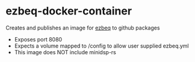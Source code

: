 # ezbeq-docker-container

Creates and publishes an image for [ezbeq](https://github.com/3ll3d00d/ezbeq) to github packages

* Exposes port 8080 
* Expects a volume mapped to /config to allow user supplied ezbeq.yml
* This image does NOT include minidsp-rs
